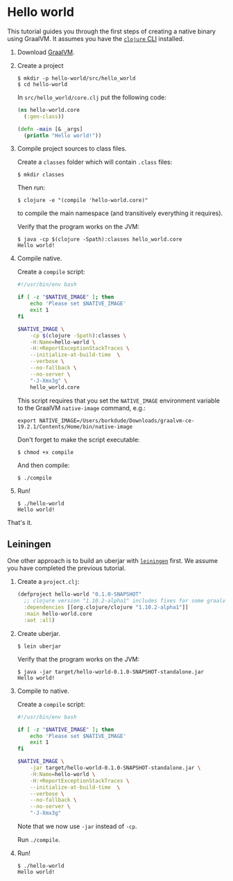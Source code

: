# Hello world

This tutorial guides you through the first steps of creating a native binary using GraalVM. It assumes you have the [`clojure` CLI](https://clojure.org/guides/getting_started) installed.

1. Download [GraalVM](https://github.com/oracle/graal/releases).

2. Create a project

    ``` shellsession
    $ mkdir -p hello-world/src/hello_world
    $ cd hello-world
    ```

    In `src/hello_world/core.clj` put the following code:

    ``` clojure
    (ns hello-world.core
      (:gen-class))

    (defn -main [& _args]
      (println "Hello world!"))
    ```

3. Compile project sources to class files.

    Create a `classes` folder which will contain `.class` files:

    ```
    $ mkdir classes
    ```

    Then run:

    ```
    $ clojure -e "(compile 'hello-world.core)"
    ```

    to compile the main namespace (and transitively everything it requires).

    Verify that the program works on the JVM:

    ```
    $ java -cp $(clojure -Spath):classes hello_world.core
    Hello world!
    ```

4. Compile native.

    Create a `compile` script:

    ``` bash
    #!/usr/bin/env bash

    if [ -z "$NATIVE_IMAGE" ]; then
        echo 'Please set $NATIVE_IMAGE'
        exit 1
    fi

    $NATIVE_IMAGE \
        -cp $(clojure -Spath):classes \
        -H:Name=hello-world \
        -H:+ReportExceptionStackTraces \
        --initialize-at-build-time  \
        --verbose \
        --no-fallback \
        --no-server \
        "-J-Xmx3g" \
        hello_world.core
    ```

    This script requires that you set the `NATIVE_IMAGE` environment variable to the GraalVM `native-image` command, e.g.:

    ``` shellsession
    export NATIVE_IMAGE=/Users/borkdude/Downloads/graalvm-ce-19.2.1/Contents/Home/bin/native-image
    ```

    Don't forget to make the script executable:

    ``` shellsession
    $ chmod +x compile
    ```

    And then compile:

    ``` shellsession
    $ ./compile
    ```

5. Run!

    ``` shellsession
    $ ./hello-world
    Hello world!
    ```

That's it.

## Leiningen

One other approach is to build an uberjar with [`leiningen`](https://leiningen.org/) first. We assume you have completed the previous tutorial.

1. Create a `project.clj`:

    ``` clojure
    (defproject hello-world "0.1.0-SNAPSHOT"
      ;; clojure version "1.10.2-alpha1" includes fixes for some graalvm specific issues
      :dependencies [[org.clojure/clojure "1.10.2-alpha1"]]
      :main hello-world.core
      :aot :all)
    ```

2. Create uberjar.

    ``` shellsession
    $ lein uberjar
    ```

    Verify that the program works on the JVM:

    ``` shellsession
    $ java -jar target/hello-world-0.1.0-SNAPSHOT-standalone.jar
    Hello world!
    ```

3. Compile to native.

    Create a `compile` script:

    ``` bash
    #!/usr/bin/env bash

    if [ -z "$NATIVE_IMAGE" ]; then
        echo 'Please set $NATIVE_IMAGE'
        exit 1
    fi

    $NATIVE_IMAGE \
        -jar target/hello-world-0.1.0-SNAPSHOT-standalone.jar \
        -H:Name=hello-world \
        -H:+ReportExceptionStackTraces \
        --initialize-at-build-time  \
        --verbose \
        --no-fallback \
        --no-server \
        "-J-Xmx3g"
    ```

    Note that we now use `-jar` instead of `-cp`.

    Run `./compile`.

4. Run!

    ``` shellsession
    $ ./hello-world
    Hello world!
    ```
